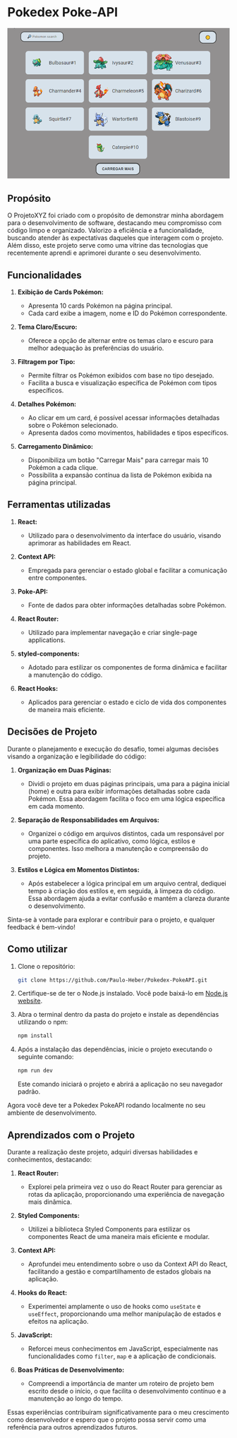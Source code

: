 # Pokedex Poke-API
![Pokedex Preview](/src/gifs/Poke-API.gif)
## Propósito
O ProjetoXYZ foi criado com o propósito de demonstrar minha abordagem para o desenvolvimento de software, destacando meu compromisso com código limpo e organizado. Valorizo a eficiência e a funcionalidade, buscando atender às expectativas daqueles que interagem com o projeto. Além disso, este projeto serve como uma vitrine das tecnologias que recentemente aprendi e aprimorei durante o seu desenvolvimento.

## Funcionalidades
1. **Exibição de Cards Pokémon:**
   - Apresenta 10 cards Pokémon na página principal.
   - Cada card exibe a imagem, nome e ID do Pokémon correspondente.

2. **Tema Claro/Escuro:**
   - Oferece a opção de alternar entre os temas claro e escuro para melhor adequação às preferências do usuário.

3. **Filtragem por Tipo:**
   - Permite filtrar os Pokémon exibidos com base no tipo desejado.
   - Facilita a busca e visualização específica de Pokémon com tipos específicos.

4. **Detalhes Pokémon:**
   - Ao clicar em um card, é possível acessar informações detalhadas sobre o Pokémon selecionado.
   - Apresenta dados como movimentos, habilidades e tipos específicos.

5. **Carregamento Dinâmico:**
   - Disponibiliza um botão "Carregar Mais" para carregar mais 10 Pokémon a cada clique.
   - Possibilita a expansão contínua da lista de Pokémon exibida na página principal.
## Ferramentas utilizadas

1. **React:**
   - Utilizado para o desenvolvimento da interface do usuário, visando aprimorar as habilidades em React.

2. **Context API:**
   - Empregada para gerenciar o estado global e facilitar a comunicação entre componentes.

3. **Poke-API:**
   - Fonte de dados para obter informações detalhadas sobre Pokémon.

4. **React Router:**
   - Utilizado para implementar navegação e criar single-page applications.

5. **styled-components:**
   - Adotado para estilizar os componentes de forma dinâmica e facilitar a manutenção do código.

6. **React Hooks:**
   - Aplicados para gerenciar o estado e ciclo de vida dos componentes de maneira mais eficiente.


## Decisões de Projeto

Durante o planejamento e execução do desafio, tomei algumas decisões visando a organização e legibilidade do código:

1. **Organização em Duas Páginas:**
   - Dividi o projeto em duas páginas principais, uma para a página inicial (home) e outra para exibir informações detalhadas sobre cada Pokémon. Essa abordagem facilita o foco em uma lógica específica em cada momento.

2. **Separação de Responsabilidades em Arquivos:**
   - Organizei o código em arquivos distintos, cada um responsável por uma parte específica do aplicativo, como lógica, estilos e componentes. Isso melhora a manutenção e compreensão do projeto.

3. **Estilos e Lógica em Momentos Distintos:**
   - Após estabelecer a lógica principal em um arquivo central, dediquei tempo à criação dos estilos e, em seguida, à limpeza do código. Essa abordagem ajuda a evitar confusão e mantém a clareza durante o desenvolvimento.

Sinta-se à vontade para explorar e contribuir para o projeto, e qualquer feedback é bem-vindo!


## Como utilizar

1. Clone o repositório:

    ```bash
    git clone https://github.com/Paulo-Heber/Pokedex-PokeAPI.git
    ```

2. Certifique-se de ter o Node.js instalado. Você pode baixá-lo em [Node.js website](https://nodejs.org/).

3. Abra o terminal dentro da pasta do projeto e instale as dependências utilizando o npm:

    ```bash
    npm install
    ```

4. Após a instalação das dependências, inicie o projeto executando o seguinte comando:

    ```bash
    npm run dev
    ```

    Este comando iniciará o projeto e abrirá a aplicação no seu navegador padrão.

Agora você deve ter a Pokedex PokeAPI rodando localmente no seu ambiente de desenvolvimento.

## Aprendizados com o Projeto

Durante a realização deste projeto, adquiri diversas habilidades e conhecimentos, destacando:

1. **React Router:**
   - Explorei pela primeira vez o uso do React Router para gerenciar as rotas da aplicação, proporcionando uma experiência de navegação mais dinâmica.

2. **Styled Components:**
   - Utilizei a biblioteca Styled Components para estilizar os componentes React de uma maneira mais eficiente e modular.

3. **Context API:**
   - Aprofundei meu entendimento sobre o uso da Context API do React, facilitando a gestão e compartilhamento de estados globais na aplicação.

4. **Hooks do React:**
   - Experimentei amplamente o uso de hooks como `useState` e `useEffect`, proporcionando uma melhor manipulação de estados e efeitos na aplicação.

5. **JavaScript:**
   - Reforcei meus conhecimentos em JavaScript, especialmente nas funcionalidades como `filter`, `map` e a aplicação de condicionais.

6. **Boas Práticas de Desenvolvimento:**
   - Compreendi a importância de manter um roteiro de projeto bem escrito desde o início, o que facilita o desenvolvimento contínuo e a manutenção ao longo do tempo.

Essas experiências contribuíram significativamente para o meu crescimento como desenvolvedor e espero que o projeto possa servir como uma referência para outros aprendizados futuros.
